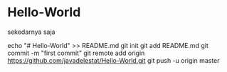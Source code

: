 # Hello-World
sekedarnya saja

echo "# Hello-World" >> README.md
git init
git add README.md
git commit -m "first commit"
git remote add origin https://github.com/javadelestat/Hello-World.git
git push -u origin master
